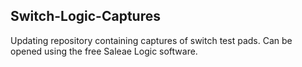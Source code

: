 ## Switch-Logic-Captures

Updating repository containing captures of switch test pads. Can be opened using the free Saleae Logic software.
